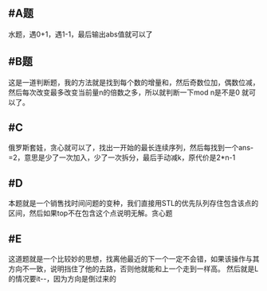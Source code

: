 ## #A题
水题，遇0+1，遇1-1，最后输出abs值就可以了
## #B题
这是一道判断题，我的方法就是找到每个数的增量和，然后奇数位加，偶数位减，然后每次改变最多改变当前量n的倍数之多，所以就判断一下mod n是不是0
就可以了。
## #C
俄罗斯套娃，贪心就可以了，找出一开始的最长连续序列，然后每找到一个ans-=2，意思是少了一次加入，少了一次拆分，最后手动减k，原代价是2*n-1
## #D
本题就是一个销售找时间问题的变种，我们直接用STL的优先队列存住包含该点的区间，然后如果top不在包含这个点说明无解。贪心题
## #E
这道题就是一个比较妙的思想，找离他最近的下一个一定不会错，如果该操作与其方向不一致，说明挡住了他的去路，否则他就能和上一个走到一样高。
然后就是L的情况要it--，因为方向是倒过来的

